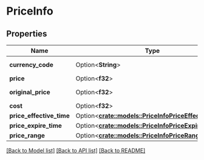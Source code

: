 # PriceInfo

## Properties

Name | Type | Description | Notes
------------ | ------------- | ------------- | -------------
**currency_code** | Option<**String**> | Currency code. | [optional]
**price** | Option<**f32**> | Price value. | [optional]
**original_price** | Option<**f32**> | Original price value. | [optional]
**cost** | Option<**f32**> | Cost | [optional]
**price_effective_time** | Option<[**crate::models::PriceInfoPriceEffectiveTime**](PriceInfo_priceEffectiveTime.md)> |  | [optional]
**price_expire_time** | Option<[**crate::models::PriceInfoPriceExpireTime**](PriceInfo_priceExpireTime.md)> |  | [optional]
**price_range** | Option<[**crate::models::PriceInfoPriceRange**](PriceInfo_priceRange.md)> |  | [optional]

[[Back to Model list]](../README.md#documentation-for-models) [[Back to API list]](../README.md#documentation-for-api-endpoints) [[Back to README]](../README.md)


